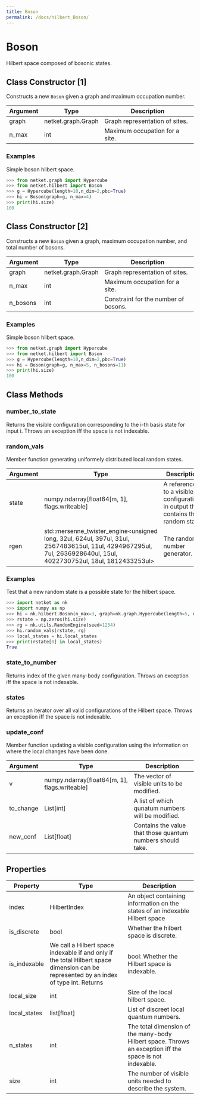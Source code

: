 ```yaml
---
title: Boson
permalink: /docs/hilbert_Boson/
---
```

# Boson
Hilbert space composed of bosonic states.

## Class Constructor [1]
Constructs a new ``Boson`` given a graph and maximum occupation number.

|Argument|       Type       |         Description          |
|--------|------------------|------------------------------|
|graph   |netket.graph.Graph|Graph representation of sites.|
|n_max   |int               |Maximum occupation for a site.|

### Examples
Simple boson hilbert space.

```python
>>> from netket.graph import Hypercube
>>> from netket.hilbert import Boson
>>> g = Hypercube(length=10,n_dim=2,pbc=True)
>>> hi = Boson(graph=g, n_max=4)
>>> print(hi.size)
100

```


## Class Constructor [2]
Constructs a new ``Boson`` given a graph,  maximum occupation number,
and total number of bosons.

|Argument|       Type       |            Description             |
|--------|------------------|------------------------------------|
|graph   |netket.graph.Graph|Graph representation of sites.      |
|n_max   |int               |Maximum occupation for a site.      |
|n_bosons|int               |Constraint for the number of bosons.|

### Examples
Simple boson hilbert space.

```python
>>> from netket.graph import Hypercube
>>> from netket.hilbert import Boson
>>> g = Hypercube(length=10,n_dim=2,pbc=True)
>>> hi = Boson(graph=g, n_max=5, n_bosons=11)
>>> print(hi.size)
100

```



## Class Methods 
### number_to_state
Returns the visible configuration corresponding to the i-th basis state
for input i. Throws an exception iff the space is not indexable.



### random_vals
Member function generating uniformely distributed local random states.

|Argument|                                                                               Type                                                                               |                                   Description                                   |
|--------|------------------------------------------------------------------------------------------------------------------------------------------------------------------|---------------------------------------------------------------------------------|
|state   |numpy.ndarray[float64[m, 1], flags.writeable]                                                                                                                     |A reference to a visible configuration, in output this contains the random state.|
|rgen    |std::mersenne_twister_engine<unsigned long, 32ul, 624ul, 397ul, 31ul, 2567483615ul, 11ul, 4294967295ul, 7ul, 2636928640ul, 15ul, 4022730752ul, 18ul, 1812433253ul>|The random number generator.                                                     |

### Examples
Test that a new random state is a possible state for the hilbert
space.

```python
>>> import netket as nk
>>> import numpy as np
>>> hi = nk.hilbert.Boson(n_max=3, graph=nk.graph.Hypercube(length=5, n_dim=1))
>>> rstate = np.zeros(hi.size)
>>> rg = nk.utils.RandomEngine(seed=1234)
>>> hi.random_vals(rstate, rg)
>>> local_states = hi.local_states
>>> print(rstate[0] in local_states)
True

```



### state_to_number
Returns index of the given many-body configuration.
Throws an exception iff the space is not indexable.


### states
Returns an iterator over all valid configurations of the Hilbert space.
Throws an exception iff the space is not indexable.


### update_conf
Member function updating a visible configuration using the information on
where the local changes have been done.

|Argument |                    Type                     |                       Description                        |
|---------|---------------------------------------------|----------------------------------------------------------|
|v        |numpy.ndarray[float64[m, 1], flags.writeable]|The vector of visible units to be modified.               |
|to_change|List[int]                                    |A list of which qunatum numbers will be modified.         |
|new_conf |List[float]                                  |Contains the value that those quantum numbers should take.|

## Properties

|  Property  |                                                                            Type                                                                            |                                                      Description                                                       |
|------------|------------------------------------------------------------------------------------------------------------------------------------------------------------|------------------------------------------------------------------------------------------------------------------------|
|index       |        HilbertIndex                                                                                                                                        | An object containing information on the states of an                indexable Hilbert space                            |
|is_discrete |bool                                                                                                                                                        | Whether the hilbert space is discrete.                                                                                 |
|is_indexable|        We call a Hilbert space indexable if and only if the total Hilbert space        dimension can be represented by an index of type int.        Returns|            bool: Whether the Hilbert space is indexable.                                                               |
|local_size  |int                                                                                                                                                         | Size of the local hilbert space.                                                                                       |
|local_states|list[float]                                                                                                                                                 | List of discreet local quantum numbers.                                                                                |
|n_states    |int                                                                                                                                                         | The total dimension of the many-body Hilbert space.                 Throws an exception iff the space is not indexable.|
|size        |int                                                                                                                                                         | The number of visible units needed to describe the system.                                                             |
